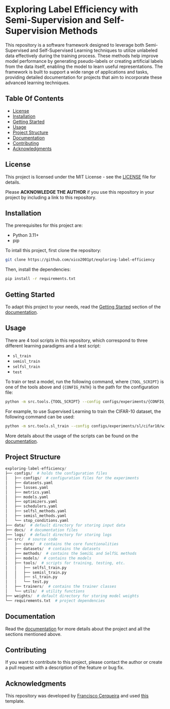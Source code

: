 # Exploring Label Efficiency with Semi-Supervision and Self-Supervision Methods

This repository is a software framework designed to leverage both Semi-Supervised and Self-Supervised Learning techniques to utilize unlabeled data effectively during the training process. These methods help improve model performance by generating pseudo-labels or creating artificial labels from the data itself, enabling the model to learn useful representations. The framework is built to support a wide range of applications and tasks, providing detailed documentation for projects that aim to incorporate these advanced learning techniques.

## Table Of Contents

- [License](#license)
- [Installation](#installation)
- [Getting Started](#getting-started)
- [Usage](#usage)
- [Project Structure](#project-structure)
- [Documentation](#documentation)
- [Contributing](#contributing)
- [Acknowledgments](#acknowledgments)

## License

This project is licensed under the MIT License - see the [LICENSE](LICENSE) file for details.

Please **ACKNOWLEDGE THE AUTHOR** if you use this repository in your project by including a link to this repository.

## Installation

The prerequisites for this project are:

- Python 3.11+
- pip

To intall this project, first clone the repository:

```bash
git clone https://github.com/xico2001pt/exploring-label-efficiency
```

Then, install the dependencies:

```bash
pip install -r requirements.txt
```

## Getting Started

To adapt this project to your needs, read the [Getting Started](docs/README.md#getting-started) section of the [documentation](docs/README.md).

## Usage

There are 4 tool scripts in this repository, which correspond to three different learning paradigms and a test script:
- `sl_train`
- `semisl_train`
- `selfsl_train`
- `test`

To train or test a model, run the following command, where `{TOOL_SCRIPT}` is one of the tools above and `{CONFIG_PATH}` is the path for the configuration file:

```bash
python -m src.tools.{TOOL_SCRIPT} --config configs/experiments/{CONFIG_PATH}
```

For example, to use Supervised Learning to train the CIFAR-10 dataset, the following command can be used:

```bash
python -m src.tools.sl_train --config configs/experiments/sl/cifar10/wideresnet/sl_cifar10_wideresnet.yaml
```

More details about the usage of the scripts can be found on the [documentation](docs/README.md).

## Project Structure

```python
exploring-label-efficiency/
├── configs/  # holds the configuration files
│   ├── configs/  # configuration files for the experiments
│   ├── datasets.yaml
│   ├── losses.yaml
│   ├── metrics.yaml
│   ├── models.yaml
│   ├── optimizers.yaml
│   ├── schedulers.yaml
│   ├── selfsl_methods.yaml
│   ├── semisl_methods.yaml
│   └── stop_conditions.yaml
├── data/  # default directory for storing input data
├── docs/  # documentation files
├── logs/  # default directory for storing logs
│── src/  # source code
│   ├── core/  # contains the core functionalities
│   ├── datasets/  # contains the datasets
│   ├── methods/  # contains the SemiSL and SelfSL methods
│   ├── models/  # contains the models
│   ├── tools/  # scripts for training, testing, etc.
│   │   ├── selfsl_train.py
│   │   ├── semisl_train.py
│   │   ├── sl_train.py
│   │   └── test.py
│   ├── trainers/  # contains the trainer classes
│   └── utils/  # utility functions
├── weights/  # default directory for storing model weights
└── requirements.txt  # project dependencies
```

## Documentation

Read the [documentation](docs/README.md) for more details about the project and all the sections mentioned above.


## Contributing

If you want to contribute to this project, please contact the author or create a pull request with a description of the feature or bug fix.

## Acknowledgments

This repository was developed by [Francisco Cerqueira](https://github.com/xico2001pt) and used [this](https://github.com/xico2001pt/pytorch-project-template) template.
